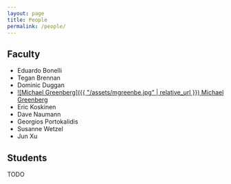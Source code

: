 ```yaml
---
layout: page
title: People
permalink: /people/
---
```


## Faculty

- Eduardo Bonelli
- Tegan Brennan
- Dominic Duggan
- [![Michael Greenberg]({{ "/assets/mgreenbe.jpg" | relative_url }}) Michael Greenberg](https://mgree.github.io)
- Eric Koskinen
- Dave Naumann
- Georgios Portokalidis
- Susanne Wetzel
- Jun Xu

## Students

TODO
